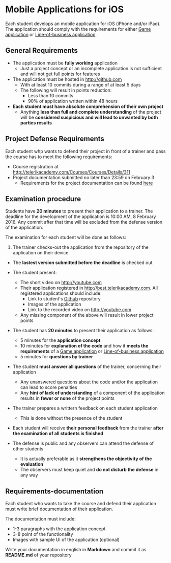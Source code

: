 # Mobile Applications for iOS

Each student develops an mobile application for iOS (iPhone and/or iPad). The application should comply with the requirements for either [Game application](GAME_APP_REQUIREMENTS.md) or [Line-of-business application](LOB_APP_REQUIREMENTS.md).

##  General Requirements

- The application must be **fully working** application
  - Just a project concept or an incomplete application is not sufficient and will not get full points for features
- The application must be hosted in http://github.com
  - With at least 10 commits during a range of at least 5 days
  - The following will result in points reduction:
    - Less than 10 commits
    - 90% of application written within 48 hours
- **Each student must have absolute comprehension of their own project**
  - Anything **less than full and complete understanding** of the project will be **considered suspicious and will lead to unwanted by both parties results**   

##  Project Defense Requirements

Each student whp wants to defend their project in front of a trainer and pass the course has to meet the following requirements:

- Course registration at http://telerikacademy.com/Courses/Courses/Details/311
- Project documentation submitted no later than 23:59 on February 3
  - Requirements for the project documentation can be found [here](#requirements-documentation)

##  Examination procedure

Students have **20 minutes** to present their application to a trainer. The deadline for the development of the application is 10:00 AM, 8 February 2016. Any commit after that time will be excluded from the defense version of the application.

The examination for each student will be done as follows:

1. The trainer checks-out the application from the repository of the application on their device
  - The **lastest version submitted before the deadline** is checked out
- The student present:
  - The short video on http://youtube.com
  - Their application registered in http://best.telerikacademy.com. All registered applications should include:
    - Link to student's [Github](http://github.com) repository
    - Images of the application
    - Link to the recorded video on http://youtube.com
  - Any missing component of the above will result in lower project points
- The student has **20 minutes** to present their application as follows:
  - 5 minutes for the **application concept**
  - 10 minutes for **explanation of the code** and how it **meets the requirements** of a [Game application](/GAME_REQUIREMENTS.md) or [Line-of-business application](/LOB_APP_REQUIREMENTS.md)
  - 5 minutes for **questions by trainer**
- The student **must answer all questions** of the trainer, concerning their application
  - Any unanswered questions about the code and/or the application can lead to score penalties
  - Any **hint of lack of understanding** of a component of the application results in **fewer or none** of the project points
- The trainer prepares a writtern feedback on each student application
  - This is done without the presence of the student

- Each student will receive **their personal feedback** from the trainer **after the examination of all students is finished**
- The defense is public and any observers can attend the defense of other students
  - It is actually preferable as it **strengthens the objectivity of the evaluation**
  - The observers must keep quiet and **do not disturb the defense** in any way

##  Requirements-documentation

Each student who wants to take the course and defend their application must write brief documentation of their application.

The documentation must include:

- 1-3 paragraphs with the application concept
- 3-8 point of the functionality
- Images with sample UI of the application (optional)

Write your documentation in english in **Markdown** and commit it as **README.md** of your repository
